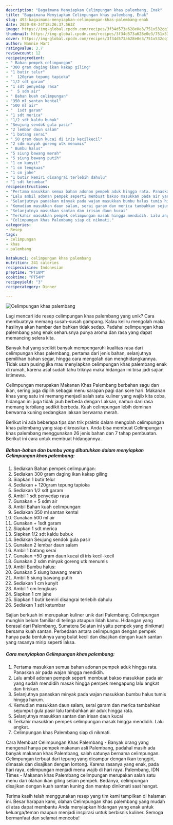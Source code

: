```yaml
---
description: "Bagaimana Menyiapkan Celimpungan khas palembang, Enak"
title: "Bagaimana Menyiapkan Celimpungan khas palembang, Enak"
slug: 493-bagaimana-menyiapkan-celimpungan-khas-palembang-enak
date: 2020-08-24T18:26:37.563Z
image: https://img-global.cpcdn.com/recipes/3f34d573a628e0e3/751x532cq70/celimpungan-khas-palembang-foto-resep-utama.jpg
thumbnail: https://img-global.cpcdn.com/recipes/3f34d573a628e0e3/751x532cq70/celimpungan-khas-palembang-foto-resep-utama.jpg
cover: https://img-global.cpcdn.com/recipes/3f34d573a628e0e3/751x532cq70/celimpungan-khas-palembang-foto-resep-utama.jpg
author: Nannie Hart
ratingvalue: 3.7
reviewcount: 12
recipeingredient:
- " Bahan pempek celimpungan"
- "300 gram daging ikan kakap giling"
- "1 butir telur"
- "  120gram tepung tapioka"
- "1/2 sdt garam"
- "1 sdt penyedap rasa"
- "  5 sdm air"
- " Bahan kuah celimpungan"
- "350 ml santan kental"
- "500 ml air"
- "  1sdt garam"
- "1 sdt merica"
- "1/2 sdt kaldu bubuk"
- "Seujung sendok gula pasir"
- "2 lembar daun salam"
- "1 batang serai"
- " 50 gram daun kucai di iris kecilkecil"
- "2 sdm minyak goreng utk menumis"
- " Bumbu halus"
- "5 siung bawang merah"
- "5 siung bawang putih"
- "1 cm kunyit"
- "1 cm lengkuas"
- "1 cm jahe"
- "1 butir kemiri disangrai terlebih dahulu"
- "1 sdt ketumbar"
recipeinstructions:
- "Pertama masukkan semua bahan adonan pempek aduk hingga rata. Panaskan air pada wajan hingga mendidih."
- "Lalu ambil adonan pempek seperti membuat bakso masukkan pada air yang sudah mendidih masak hingga pempek mengapung lalu angkat dan tiriskan."
- "Selanjutnya panaskan minyak pada wajan masukkan bumbu halus tumis hingga harum."
- "Kemudian masukkan daun salam, serai garam dan merica tambahkan sejumput gula pasir lalu tambahkan air aduk hingga rata."
- "Selanjutnya masukkan santan dan irisan daun kucai"
- "Terkahir masukkan pempek celimpungan masak hingga mendidih. Lalu angkat."
- "Celimpungan khas Palembang siap di nikmati."
categories:
- Resep
tags:
- celimpungan
- khas
- palembang

katakunci: celimpungan khas palembang 
nutrition: 241 calories
recipecuisine: Indonesian
preptime: "PT18M"
cooktime: "PT54M"
recipeyield: "3"
recipecategory: Dinner

---
```



![Celimpungan khas palembang](https://img-global.cpcdn.com/recipes/3f34d573a628e0e3/751x532cq70/celimpungan-khas-palembang-foto-resep-utama.jpg)

Lagi mencari ide resep celimpungan khas palembang yang unik? Cara membuatnya memang susah-susah gampang. Kalau keliru mengolah maka hasilnya akan hambar dan bahkan tidak sedap. Padahal celimpungan khas palembang yang enak seharusnya punya aroma dan rasa yang dapat memancing selera kita.

Banyak hal yang sedikit banyak mempengaruhi kualitas rasa dari celimpungan khas palembang, pertama dari jenis bahan, selanjutnya pemilihan bahan segar, hingga cara mengolah dan menghidangkannya. Tidak usah pusing jika mau menyiapkan celimpungan khas palembang enak di rumah, karena asal sudah tahu triknya maka hidangan ini bisa jadi sajian istimewa.

Celimpungan merupakan Makanan Khas Palembang berbahan sagu dan ikan, sering juga dipilih sebagai menu sarapan pagi dan sore hari. Makanan khas yang satu ini memang menjadi salah satu kuliner yang wajib kita coba, hidangan ini juga tidak jauh berbeda dengan Laksan, namun dari rasa memang terbilang sedikit berbeda. Kuah celimpungan lebih dominan berwarna kuning sedangkan laksan berwarna merah.


Berikut ini ada beberapa tips dan trik praktis dalam mengolah celimpungan khas palembang yang siap dikreasikan. Anda bisa membuat Celimpungan khas palembang menggunakan 26 jenis bahan dan 7 tahap pembuatan. Berikut ini cara untuk membuat hidangannya.

<!--inarticleads1-->

##### Bahan-bahan dan bumbu yang dibutuhkan dalam menyiapkan Celimpungan khas palembang:

1. Sediakan  Bahan pempek celimpungan:
1. Sediakan 300 gram daging ikan kakap giling
1. Siapkan 1 butir telur
1. Sediakan  + 120gram tepung tapioka
1. Sediakan 1/2 sdt garam
1. Ambil 1 sdt penyedap rasa
1. Gunakan  + 5 sdm air
1. Ambil  Bahan kuah celimpungan:
1. Sediakan 350 ml santan kental
1. Gunakan 500 ml air
1. Gunakan  + 1sdt garam
1. Siapkan 1 sdt merica
1. Siapkan 1/2 sdt kaldu bubuk
1. Sediakan Seujung sendok gula pasir
1. Gunakan 2 lembar daun salam
1. Ambil 1 batang serai
1. Gunakan  +50 gram daun kucai di iris kecil-kecil
1. Gunakan 2 sdm minyak goreng utk menumis
1. Ambil  Bumbu halus:
1. Gunakan 5 siung bawang merah
1. Ambil 5 siung bawang putih
1. Sediakan 1 cm kunyit
1. Ambil 1 cm lengkuas
1. Siapkan 1 cm jahe
1. Siapkan 1 butir kemiri disangrai terlebih dahulu
1. Sediakan 1 sdt ketumbar


Sajian berkuah ini merupakan kuliner unik dari Palembang. Celimpungan mungkin belum familiar di telinga ataupun lidah kamu. Hidangan yang berasal dari Palembang, Sumatera Selatan ini yaitu pempek yang dinikmati bersama kuah santan. Perbedaan antara celimpungan dengan pempek hanya pada bentuknya yang bulat kecil dan disajikan dengan kuah santan yang rasanya mirip seperti laksa. 

<!--inarticleads2-->

##### Cara menyiapkan Celimpungan khas palembang:

1. Pertama masukkan semua bahan adonan pempek aduk hingga rata. Panaskan air pada wajan hingga mendidih.
1. Lalu ambil adonan pempek seperti membuat bakso masukkan pada air yang sudah mendidih masak hingga pempek mengapung lalu angkat dan tiriskan.
1. Selanjutnya panaskan minyak pada wajan masukkan bumbu halus tumis hingga harum.
1. Kemudian masukkan daun salam, serai garam dan merica tambahkan sejumput gula pasir lalu tambahkan air aduk hingga rata.
1. Selanjutnya masukkan santan dan irisan daun kucai
1. Terkahir masukkan pempek celimpungan masak hingga mendidih. Lalu angkat.
1. Celimpungan khas Palembang siap di nikmati.


Cara Membuat Celimpungan Khas Palembang - Banyak orang yang mengenal hanya pempek makanan asli Palembang, padahal masih ada banyak makanan khas Palembang, salah satunya bernama celimpungan. Celimpungan terbuat dari tepung yang dicampur dengan ikan tenggiri, dimasak dan disajikan dengan lontong. Karena rasanya yang enak, pada hari raya, celimpungan menjadi menu wajib di hari raya. Palembang, IDN Times - Makanan khas Palembang celimpungan merupakan salah satu menu dari olahan ikan giling selain pempek. Bedanya, celimpungan disajikan dengan kuah santan kuning dan mantap dinikmati saat hangat. 

Terima kasih telah menggunakan resep yang tim kami tampilkan di halaman ini. Besar harapan kami, olahan Celimpungan khas palembang yang mudah di atas dapat membantu Anda menyiapkan hidangan yang enak untuk keluarga/teman maupun menjadi inspirasi untuk berbisnis kuliner. Semoga bermanfaat dan selamat mencoba!
